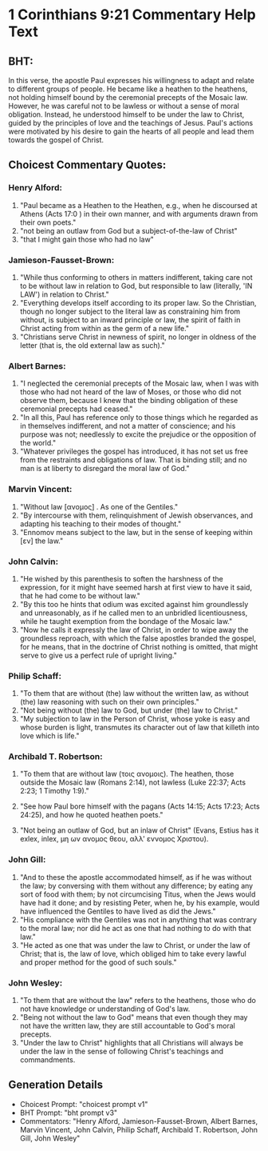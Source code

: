 # 1 Corinthians 9:21 Commentary Help Text

## BHT:
In this verse, the apostle Paul expresses his willingness to adapt and relate to different groups of people. He became like a heathen to the heathens, not holding himself bound by the ceremonial precepts of the Mosaic law. However, he was careful not to be lawless or without a sense of moral obligation. Instead, he understood himself to be under the law to Christ, guided by the principles of love and the teachings of Jesus. Paul's actions were motivated by his desire to gain the hearts of all people and lead them towards the gospel of Christ.

## Choicest Commentary Quotes:
### Henry Alford:
1. "Paul became as a Heathen to the Heathen, e.g., when he discoursed at Athens (Acts 17:0 ) in their own manner, and with arguments drawn from their own poets."
2. "not being an outlaw from God but a subject-of-the-law of Christ"
3. "that I might gain those who had no law"

### Jamieson-Fausset-Brown:
1. "While thus conforming to others in matters indifferent, taking care not to be without law in relation to God, but responsible to law (literally, 'IN LAW') in relation to Christ."
2. "Everything develops itself according to its proper law. So the Christian, though no longer subject to the literal law as constraining him from without, is subject to an inward principle or law, the spirit of faith in Christ acting from within as the germ of a new life."
3. "Christians serve Christ in newness of spirit, no longer in oldness of the letter (that is, the old external law as such)."

### Albert Barnes:
1. "I neglected the ceremonial precepts of the Mosaic law, when I was with those who had not heard of the law of Moses, or those who did not observe them, because I knew that the binding obligation of these ceremonial precepts had ceased."
2. "In all this, Paul has reference only to those things which he regarded as in themselves indifferent, and not a matter of conscience; and his purpose was not; needlessly to excite the prejudice or the opposition of the world."
3. "Whatever privileges the gospel has introduced, it has not set us free from the restraints and obligations of law. That is binding still; and no man is at liberty to disregard the moral law of God."

### Marvin Vincent:
1. "Without law [ανομος] . As one of the Gentiles." 
2. "By intercourse with them, relinquishment of Jewish observances, and adapting his teaching to their modes of thought."
3. "Ennomov means subject to the law, but in the sense of keeping within [εν] the law."

### John Calvin:
1. "He wished by this parenthesis to soften the harshness of the expression, for it might have seemed harsh at first view to have it said, that he had come to be without law."
2. "By this too he hints that odium was excited against him groundlessly and unreasonably, as if he called men to an unbridled licentiousness, while he taught exemption from the bondage of the Mosaic law."
3. "Now he calls it expressly the law of Christ, in order to wipe away the groundless reproach, with which the false apostles branded the gospel, for he means, that in the doctrine of Christ nothing is omitted, that might serve to give us a perfect rule of upright living."

### Philip Schaff:
1. "To them that are without (the) law without the written law, as without (the) law reasoning with such on their own principles." 
2. "Not being without (the) law to God, but under (the) law to Christ." 
3. "My subjection to law in the Person of Christ, whose yoke is easy and whose burden is light, transmutes its character out of law that killeth into love which is life."

### Archibald T. Robertson:
1. "To them that are without law (τοις ανομοις). The heathen, those outside the Mosaic law (Romans 2:14), not lawless (Luke 22:37; Acts 2:23; 1 Timothy 1:9)."

2. "See how Paul bore himself with the pagans (Acts 14:15; Acts 17:23; Acts 24:25), and how he quoted heathen poets."

3. "Not being an outlaw of God, but an inlaw of Christ" (Evans, Estius has it exlex, inlex, μη ων ανομος θεου, αλλ' εννομος Χριστου).

### John Gill:
1. "And to these the apostle accommodated himself, as if he was without the law; by conversing with them without any difference; by eating any sort of food with them; by not circumcising Titus, when the Jews would have had it done; and by resisting Peter, when he, by his example, would have influenced the Gentiles to have lived as did the Jews."
2. "His compliance with the Gentiles was not in anything that was contrary to the moral law; nor did he act as one that had nothing to do with that law."
3. "He acted as one that was under the law to Christ, or under the law of Christ; that is, the law of love, which obliged him to take every lawful and proper method for the good of such souls."

### John Wesley:
1. "To them that are without the law" refers to the heathens, those who do not have knowledge or understanding of God's law.
2. "Being not without the law to God" means that even though they may not have the written law, they are still accountable to God's moral precepts.
3. "Under the law to Christ" highlights that all Christians will always be under the law in the sense of following Christ's teachings and commandments.


## Generation Details
- Choicest Prompt: "choicest prompt v1"
- BHT Prompt: "bht prompt v3"
- Commentators: "Henry Alford, Jamieson-Fausset-Brown, Albert Barnes, Marvin Vincent, John Calvin, Philip Schaff, Archibald T. Robertson, John Gill, John Wesley"
